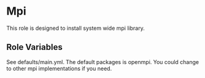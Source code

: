 Mpi
=========

This role is designed to install system wide mpi library.


Role Variables
--------------

See defaults/main.yml. The default packages is openmpi. You could change to other mpi implementations if you need.